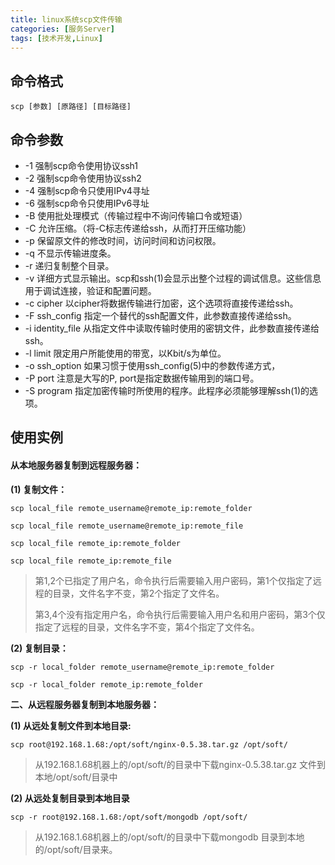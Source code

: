 ```yaml
---
title: linux系统scp文件传输
categories: [服务Server]
tags: [技术开发,Linux]
---
```


## 命令格式

```shell
scp [参数] [原路径] [目标路径]
```

## 命令参数

- -1 强制scp命令使用协议ssh1
- -2 强制scp命令使用协议ssh2
- -4 强制scp命令只使用IPv4寻址
- -6 强制scp命令只使用IPv6寻址
- -B 使用批处理模式（传输过程中不询问传输口令或短语）
- -C 允许压缩。（将-C标志传递给ssh，从而打开压缩功能）
- -p 保留原文件的修改时间，访问时间和访问权限。
- -q 不显示传输进度条。
- -r 递归复制整个目录。
- -v 详细方式显示输出。scp和ssh(1)会显示出整个过程的调试信息。这些信息用于调试连接，验证和配置问题。
- -c cipher 以cipher将数据传输进行加密，这个选项将直接传递给ssh。
- -F ssh_config 指定一个替代的ssh配置文件，此参数直接传递给ssh。
- -i identity_file 从指定文件中读取传输时使用的密钥文件，此参数直接传递给ssh。
- -l limit 限定用户所能使用的带宽，以Kbit/s为单位。
- -o ssh_option 如果习惯于使用ssh_config(5)中的参数传递方式，
- -P port 注意是大写的P, port是指定数据传输用到的端口号。
- -S program 指定加密传输时所使用的程序。此程序必须能够理解ssh(1)的选项。

## 使用实例

#### **从本地服务器复制到远程服务器：**

**(1) 复制文件：**

```shell
scp local_file remote_username@remote_ip:remote_folder
```

```shell
scp local_file remote_username@remote_ip:remote_file
```

```shell
scp local_file remote_ip:remote_folder
```

```shell
scp local_file remote_ip:remote_file
```

> 第1,2个已指定了用户名，命令执行后需要输入用户密码，第1个仅指定了远程的目录，文件名字不变，第2个指定了文件名。
>
> 第3,4个没有指定用户名，命令执行后需要输入用户名和用户密码，第3个仅指定了远程的目录，文件名字不变，第4个指定了文件名。

**(2) 复制目录：**

```shell
scp -r local_folder remote_username@remote_ip:remote_folder
```

```shell
scp -r local_folder remote_ip:remote_folder
```

**二、从远程服务器复制到本地服务器：**

**(1) 从远处复制文件到本地目录:**

```shell
scp root@192.168.1.68:/opt/soft/nginx-0.5.38.tar.gz /opt/soft/
```

> 从192.168.1.68机器上的/opt/soft/的目录中下载nginx-0.5.38.tar.gz 文件到本地/opt/soft/目录中

**(2) 从远处复制目录到本地目录**

```shell
scp -r root@192.168.1.68:/opt/soft/mongodb /opt/soft/
```

> 从192.168.1.68机器上的/opt/soft/的目录中下载mongodb 目录到本地的/opt/soft/目录来。

